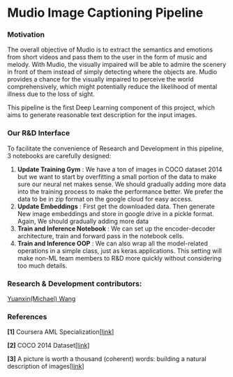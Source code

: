 # Mudio Image Captioning Pipeline

### Motivation
The overall objective of Mudio is to extract the semantics and emotions from short videos and pass them to the user in the form of music and melody. 
With Mudio, the visually impaired will be able to admire the scenery in front of them instead of simply detecting where the objects are. 
Mudio provides a chance for the visually impaired to perceive the world comprehensively, which might potentially reduce the likelihood of mental illness due to the loss of sight.

This pipeline is the first Deep Learning component of this project, which aims to generate reasonable text description for the 
input images.

### Our R&D Interface
To facilitate the convenience of Research and Development in this pipeline, 3 notebooks are carefully designed:
1. **Update Training Gym** :  We have a ton of images in COCO dataset 2014 but we want to start by overfitting a small portion of the data to make sure our neural net makes sense. We should gradually adding more data into the training process to make the performance better. We prefer the data to be in zip format on the google cloud for easy access.
2. **Update Embeddings** :  First get the downloaded data. Then generate New image embeddings and store in google drive in a pickle format. Again, We should gradually adding more data
3. **Train and Inference Notebook** :  We can set up the encoder-decoder architecture, train and forward pass in the notebook cells.
3. **Train and Inference OOP** :  We can also wrap all the model-related operations in a simple class, just as keras.applications. This setting will make non-ML team members to R&D more quickly without considering too much details.

### Research & Development contributors: 
[Yuanxin(Michael) Wang](https://www.linkedin.com/in/michael-yuanxin-wang/)


### References
**[1]** Coursera AML Specialization[[link]](
https://www.coursera.org/specializations/aml)

**[2]** COCO 2014 Dataset[[link]](
http://cocodataset.org/#home)

**[3]** A picture is worth a thousand (coherent) words: building a natural description of images[[link]](
https://ai.googleblog.com/2014/11/a-picture-is-worth-thousand-coherent.html)
